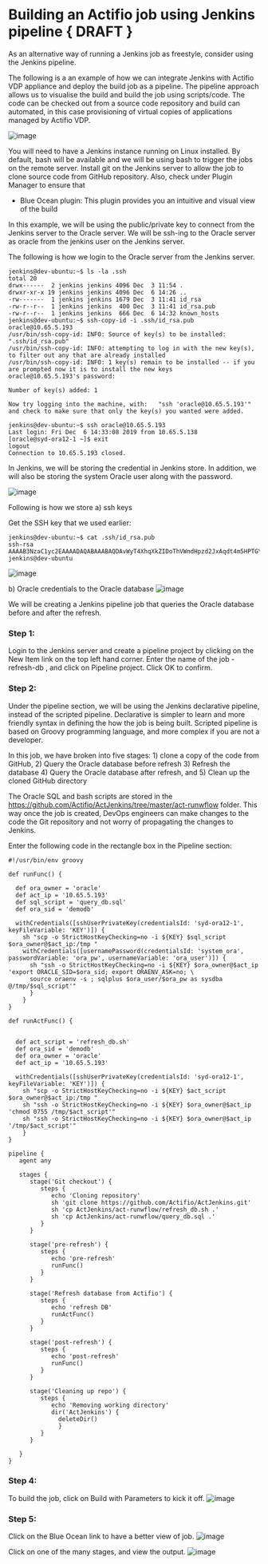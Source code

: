 # Building an Actifio job using Jenkins pipeline { DRAFT }

As an alternative way of running a Jenkins job as freestyle, consider using the Jenkins pipeline.

The following is a an example of how we can integrate Jenkins with Actifio VDP appliance and deploy the build job as a pipeline. The pipeline approach allows us to visualise the build and build the job using scripts/code. The code can be checked out from a source code repository and build can automated, in this case provisioning of virtual copies of applications managed by Actifio VDP.

![image](https://user-images.githubusercontent.com/17056169/70358812-4ea53180-18ce-11ea-8334-83040b3a9f3b.png)

You will need to have a Jenkins instance running on Linux installed. By default, bash will be available and we will be using bash to trigger the jobs on the remote server. Install git on the Jenkins server to allow the job to clone source code from GitHub repository. Also, check under Plugin Manager to ensure that 
- Blue Ocean plugin: This plugin provides you an intuitive and visual view of the build

In this example, we will be using the public/private key to connect from the Jenkins server to the Oracle server. We will be ssh-ing to the Oracle server as oracle from the jenkins user on the Jenkins server. 

The following is how we login to the Oracle server from the Jenkins server.
```
jenkins@dev-ubuntu:~$ ls -la .ssh
total 20
drwx------  2 jenkins jenkins 4096 Dec  3 11:54 .
drwxr-xr-x 19 jenkins jenkins 4096 Dec  6 14:26 ..
-rw-------  1 jenkins jenkins 1679 Dec  3 11:41 id_rsa
-rw-r--r--  1 jenkins jenkins  400 Dec  3 11:41 id_rsa.pub
-rw-r--r--  1 jenkins jenkins  666 Dec  6 14:32 known_hosts
jenkins@dev-ubuntu:~$ ssh-copy-id -i .ssh/id_rsa.pub oracle@10.65.5.193
/usr/bin/ssh-copy-id: INFO: Source of key(s) to be installed: ".ssh/id_rsa.pub"
/usr/bin/ssh-copy-id: INFO: attempting to log in with the new key(s), to filter out any that are already installed
/usr/bin/ssh-copy-id: INFO: 1 key(s) remain to be installed -- if you are prompted now it is to install the new keys
oracle@10.65.5.193's password: 

Number of key(s) added: 1

Now try logging into the machine, with:   "ssh 'oracle@10.65.5.193'"
and check to make sure that only the key(s) you wanted were added.

jenkins@dev-ubuntu:~$ ssh oracle@10.65.5.193
Last login: Fri Dec  6 14:33:08 2019 from 10.65.5.138
[oracle@syd-ora12-1 ~]$ exit
logout
Connection to 10.65.5.193 closed.
```

In Jenkins, we will be storing the credential in Jenkins store. In addition, we will also be storing the system Oracle user along with the password. 

![image](https://user-images.githubusercontent.com/17056169/70307398-2df0c380-185d-11ea-89f0-c44121584065.png)

Following is how we store
a) ssh keys

Get the SSH key that we used earlier:
```
jenkins@dev-ubuntu:~$ cat .ssh/id_rsa.pub 
ssh-rsa AAAAB3NzaC1yc2EAAAADAQABAAABAQDAvWyT4XhqXkZIDoThVWndHpzd2JxAqdt4m5HPTGYYvIFcA/XdvOgK9p+4OxonyFUpIJduNzALuQOUlvHrHA6iagbFbRChWD5Dq09bYclV6E/9AJrCODn+mZi6oLUu6N1cCDegDgvYJeLBZkOK/ZYNM9IqzjSgJR4fuL5HoUGjbSyUg2n/w+5Ft0pwEiP94erNWdO9Wn7NuAuYtv3GLiPtkNrhqd3Ctd2FE1ZUSE6Bly9B5/y1NYAyZfPFgVmTw6AmG8HIJMy58rmiI2EY/2Xv+/NNzUJFk//RBUpJtxvbUBwgllxHYlCIFG1lqd9Sp/AcEwLd/H6RDINPndugfMOB jenkins@dev-ubuntu
```

![image](https://user-images.githubusercontent.com/17056169/70307439-46f97480-185d-11ea-8b63-2abd42f51647.png)

b) Oracle credentials to the Oracle database
![image](https://user-images.githubusercontent.com/17056169/70307521-79a36d00-185d-11ea-85e2-d55f94327a02.png)

We will be creating a Jenkins pipeline job that queries the Oracle database before and after the refresh.

### Step 1:
Login to the Jenkins server and create a pipeline project by clicking on the New Item link on the top left hand corner. Enter the name of the job - refresh-db , and click on Pipeline project. Click OK to confirm.


### Step 2:

Under the pipeline section, we will be using the Jenkins declarative pipeline, instead of the scripted pipeline. Declarative is simpler to learn and more friendly syntax in defining the how the job is being built. Scripted pipeline is based on Groovy programming language, and more complex if you are not a developer.

In this job, we have broken into five stages: 1) clone a copy of the code from GitHub, 2) Query the Oracle database before refresh 3) Refresh the database 4) Query the Oracle database after refresh, and 5) Clean up the cloned GitHub directory

The Oracle SQL and bash scripts are stored in the https://github.com/Actifio/ActJenkins/tree/master/act-runwflow folder. This way once the job is created, DevOps engineers can make changes to the code the Git repository and not worry of propagating the changes to Jenkins.

Enter the following code in the rectangle box in the Pipeline section:

```
#!/usr/bin/env groovy

def runFunc() {

  def ora_owner = 'oracle'
  def act_ip = '10.65.5.193'
  def sql_script = 'query_db.sql'
  def ora_sid = 'demodb'
    
  withCredentials([sshUserPrivateKey(credentialsId: 'syd-ora12-1', keyFileVariable: 'KEY')]) {
    sh "scp -o StrictHostKeyChecking=no -i ${KEY} $sql_script $ora_owner@$act_ip:/tmp "
    withCredentials([usernamePassword(credentialsId: 'system_ora', passwordVariable: 'ora_pw', usernameVariable: 'ora_user')]) {
      sh "ssh -o StrictHostKeyChecking=no -i ${KEY} $ora_owner@$act_ip 'export ORACLE_SID=$ora_sid; export ORAENV_ASK=no; \
      source oraenv -s ; sqlplus $ora_user/$ora_pw as sysdba @/tmp/$sql_script'"  
      }
    }  
}

def runActFunc() {


  def act_script = 'refresh_db.sh'
  def ora_sid = 'demodb'
  def ora_owner = 'oracle'
  def act_ip = '10.65.5.193'  
    
  withCredentials([sshUserPrivateKey(credentialsId: 'syd-ora12-1', keyFileVariable: 'KEY')]) {
    sh "scp -o StrictHostKeyChecking=no -i ${KEY} $act_script $ora_owner@$act_ip:/tmp "
    sh "ssh -o StrictHostKeyChecking=no -i ${KEY} $ora_owner@$act_ip 'chmod 0755 /tmp/$act_script'" 
    sh "ssh -o StrictHostKeyChecking=no -i ${KEY} $ora_owner@$act_ip '/tmp/$act_script'" 
    }  
}

pipeline {
   agent any

   stages {
      stage('Git checkout') {
         steps {
            echo 'Cloning repository'
            sh 'git clone https://github.com/Actifio/ActJenkins.git'
            sh 'cp ActJenkins/act-runwflow/refresh_db.sh .'
            sh 'cp ActJenkins/act-runwflow/query_db.sql .'
         }
      }

      stage('pre-refresh') {
         steps {
            echo 'pre-refresh'
            runFunc()
         }
      }

      stage('Refresh database from Actifio') {
         steps {
            echo 'refresh DB'
            runActFunc()
         }
      }

      stage('post-refresh') {
         steps {
            echo 'post-refresh'
            runFunc()
         }
      }      

      stage('Cleaning up repo') {
         steps {
            echo 'Removing working directory'
            dir('ActJenkins') {
              deleteDir()
              }
         }
      }   

   }
}
```

### Step 4:
To build the job, click on Build with Parameters to kick it off. 
![image](https://user-images.githubusercontent.com/17056169/70308363-31854a00-185f-11ea-831a-2d545676dde7.png)


### Step 5:
Click on the Blue Ocean link to have a better view of job.
![image](https://user-images.githubusercontent.com/17056169/70308468-6ee9d780-185f-11ea-9c2b-6954c6328c4b.png)

Click on one of the many stages, and view the output.
![image](https://user-images.githubusercontent.com/17056169/70308486-7b6e3000-185f-11ea-971f-b9883aa8cc55.png)
